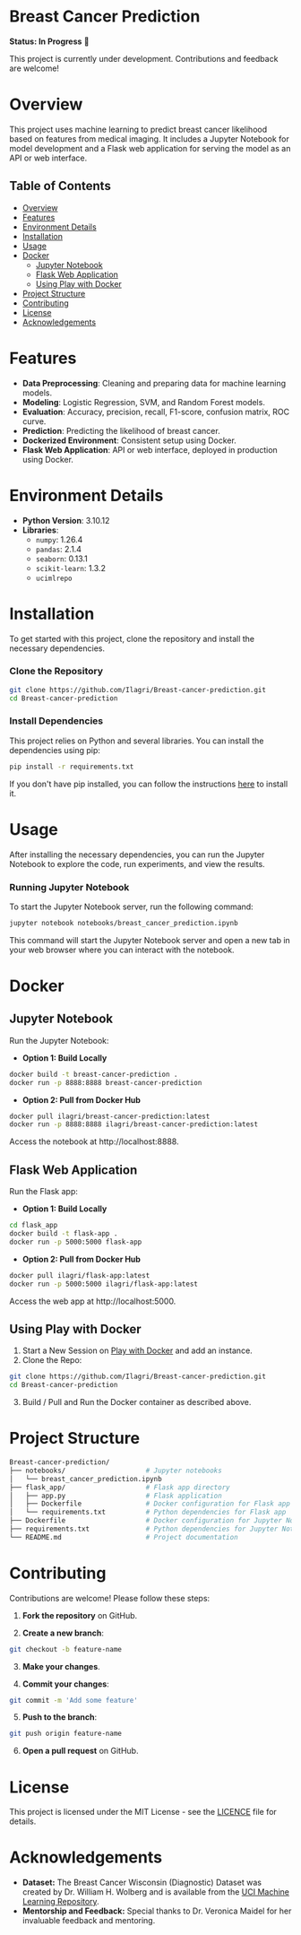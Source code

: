 # Breast Cancer Prediction

**Status: In Progress** 🚧

This project is currently under development. Contributions and feedback are welcome!

# Overview

This project uses machine learning to predict breast cancer likelihood based on features from medical imaging. It includes a Jupyter Notebook for model development and a Flask web application for serving the model as an API or web interface.

## Table of Contents
- [Overview](#overview)
- [Features](#features)
- [Environment Details](#environment-details)
- [Installation](#installation)
- [Usage](#usage)
- [Docker](#docker)
  - [Jupyter Notebook](#jupyter_notebook)
  - [Flask Web Application](#flask_web_application)
  - [Using Play with Docker](#using_play_with_docker)
- [Project Structure](#project-structure)
- [Contributing](#contributing)
- [License](#license)
- [Acknowledgements](#acknowledgements)

# Features

- **Data Preprocessing**: Cleaning and preparing data for machine learning models.
- **Modeling**: Logistic Regression, SVM, and Random Forest models.
- **Evaluation**: Accuracy, precision, recall, F1-score, confusion matrix, ROC curve.
- **Prediction**: Predicting the likelihood of breast cancer.
- **Dockerized Environment**: Consistent setup using Docker.
- **Flask Web Application**: API or web interface, deployed in production using Docker.

# Environment Details

- **Python Version**: 3.10.12
- **Libraries**:
  - `numpy`: 1.26.4
  - `pandas`: 2.1.4
  - `seaborn`: 0.13.1
  - `scikit-learn`: 1.3.2
  - `ucimlrepo`

# Installation

To get started with this project, clone the repository and install the necessary dependencies.

### Clone the Repository
```bash
git clone https://github.com/Ilagri/Breast-cancer-prediction.git
cd Breast-cancer-prediction
```

### Install Dependencies

This project relies on Python and several libraries. You can install the dependencies using pip:
```bash
pip install -r requirements.txt
```

If you don't have pip installed, you can follow the instructions [here](https://pip.pypa.io/en/stable/installation/) to install it.

# Usage
After installing the necessary dependencies, you can run the Jupyter Notebook to explore the code, run experiments, and view the results.

### Running Jupyter Notebook

To start the Jupyter Notebook server, run the following command:
```bash
jupyter notebook notebooks/breast_cancer_prediction.ipynb
```
This command will start the Jupyter Notebook server and open a new tab in your web browser where you can interact with the notebook.

# Docker

## Jupyter Notebook
Run the Jupyter Notebook:

- **Option 1: Build Locally**

```bash
docker build -t breast-cancer-prediction .
docker run -p 8888:8888 breast-cancer-prediction
```

- **Option 2: Pull from Docker Hub**

```bash
docker pull ilagri/breast-cancer-prediction:latest
docker run -p 8888:8888 ilagri/breast-cancer-prediction:latest
```

Access the notebook at http://localhost:8888.

## Flask Web Application
Run the Flask app:

- **Option 1: Build Locally**

```bash
cd flask_app
docker build -t flask-app .
docker run -p 5000:5000 flask-app
```

- **Option 2: Pull from Docker Hub**

```bash
docker pull ilagri/flask-app:latest
docker run -p 5000:5000 ilagri/flask-app:latest
```

Access the web app at http://localhost:5000.

## Using Play with Docker
1. Start a New Session on [Play with Docker](https://labs.play-with-docker.com/) and add an instance.
2. Clone the Repo:
```bash
git clone https://github.com/Ilagri/Breast-cancer-prediction.git
cd Breast-cancer-prediction
```
3. Build / Pull and Run the Docker container as described above.

# Project Structure
```bash
Breast-cancer-prediction/
├── notebooks/                    # Jupyter notebooks
│   └── breast_cancer_prediction.ipynb
├── flask_app/                    # Flask app directory
│   ├── app.py                    # Flask application
│   ├── Dockerfile                # Docker configuration for Flask app
│   └── requirements.txt          # Python dependencies for Flask app
├── Dockerfile                    # Docker configuration for Jupyter Notebook
├── requirements.txt              # Python dependencies for Jupyter Notebook
└── README.md                     # Project documentation
```

# Contributing
Contributions are welcome! Please follow these steps:

1. **Fork the repository** on GitHub.
   
2. **Create a new branch**:
  ```bash
  git checkout -b feature-name
  ```
3. **Make your changes**.
   
4. **Commit your changes**:
  ```bash
  git commit -m 'Add some feature'
  ```
5. **Push to the branch**:
  ```bash
  git push origin feature-name
  ```
6. **Open a pull request** on GitHub.

# License
This project is licensed under the MIT License - see the [LICENCE](https://github.com/Ilagri/Breast-cancer-prediction/blob/main/LICENSE) file for details.

# Acknowledgements

- **Dataset:** The Breast Cancer Wisconsin (Diagnostic) Dataset was created by Dr. William H. Wolberg and is available from the [UCI Machine Learning Repository](https://archive.ics.uci.edu/ml/datasets/Breast+Cancer+Wisconsin+%28Diagnostic%29). 
- **Mentorship and Feedback:** Special thanks to Dr. Veronica Maidel for her invaluable feedback and mentoring.
